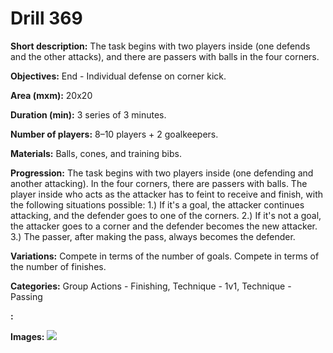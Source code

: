# Drill 369

**Short description:**
The task begins with two players inside (one defends and the other attacks), and there are passers with balls in the four corners.

**Objectives:**
End - Individual defense on corner kick.

**Area (mxm):**
20x20

**Duration (min):**
3 series of 3 minutes.

**Number of players:**
8–10 players + 2 goalkeepers.

**Materials:**
Balls, cones, and training bibs.

**Progression:**
The task begins with two players inside (one defending and another attacking). In the four corners, there are passers with balls. The player inside who acts as the attacker has to feint to receive and finish, with the following situations possible: 1.) If it's a goal, the attacker continues attacking, and the defender goes to one of the corners. 2.) If it's not a goal, the attacker goes to a corner and the defender becomes the new attacker. 3.) The passer, after making the pass, always becomes the defender.

**Variations:**
Compete in terms of the number of goals. Compete in terms of the number of finishes.

**Categories:**
Group Actions - Finishing, Technique - 1v1, Technique - Passing

**:**


**Images:**
![](https://www.coachingfutsal.com/\images\b0afb5ea7ae24fdf170c8b6611eb0c967428d0582f351ad2d44dd51f61c84642af5c7fd545f448c7315ddcc9d76c7a5c80b9841ef613e539c55467cfa0eaa2d84de27c83abeb4.jpg)


